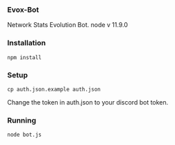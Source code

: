 ### Evox-Bot

Network Stats Evolution Bot.
node v 11.9.0

### Installation

`npm install`

### Setup

`cp auth.json.example auth.json`

Change the token in auth.json to your discord bot token.

### Running

`node bot.js`
